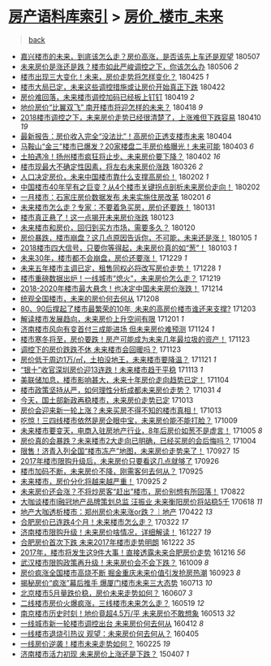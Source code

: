 [房产语料库索引](../../README.md)  > [房价_楼市_未来](房价_楼市_未来.md)
====
> [back](../README.md)

- [嘉兴楼市的未来，到底该怎么走？房价高涨，是否该先上车还是观望](http://jkwz.applinzi.com/ittc/7100288412408087558.html#%E5%98%89%E5%85%B4%E6%A5%BC%E5%B8%82%E7%9A%84%E6%9C%AA%E6%9D%A5%EF%BC%8C%E5%88%B0%E5%BA%95%E8%AF%A5%E6%80%8E%E4%B9%88%E8%B5%B0%EF%BC%9F%E6%88%BF%E4%BB%B7%E9%AB%98%E6%B6%A8%EF%BC%8C%E6%98%AF%E5%90%A6%E8%AF%A5%E5%85%88%E4%B8%8A%E8%BD%A6%E8%BF%98%E6%98%AF%E8%A7%82%E6%9C%9B) 180507  
- [未来房价是涨还是跌？楼市如此严峻调控之下，你该怎么办](http://jkwz.applinzi.com/ittc/7100059315505464336.html#%E6%9C%AA%E6%9D%A5%E6%88%BF%E4%BB%B7%E6%98%AF%E6%B6%A8%E8%BF%98%E6%98%AF%E8%B7%8C%EF%BC%9F%E6%A5%BC%E5%B8%82%E5%A6%82%E6%AD%A4%E4%B8%A5%E5%B3%BB%E8%B0%83%E6%8E%A7%E4%B9%8B%E4%B8%8B%EF%BC%8C%E4%BD%A0%E8%AF%A5%E6%80%8E%E4%B9%88%E5%8A%9E) 180506 *2* 
- [楼市出现三大变化！未来，房价走势将怎样变化？](http://jkwz.applinzi.com/ittc/7095864296611513350.html#%E6%A5%BC%E5%B8%82%E5%87%BA%E7%8E%B0%E4%B8%89%E5%A4%A7%E5%8F%98%E5%8C%96%EF%BC%81%E6%9C%AA%E6%9D%A5%EF%BC%8C%E6%88%BF%E4%BB%B7%E8%B5%B0%E5%8A%BF%E5%B0%86%E6%80%8E%E6%A0%B7%E5%8F%98%E5%8C%96%EF%BC%9F) 180425 *1* 
- [楼市大局已定，未来这些调控措施或让房价开始真正下跌](http://jkwz.applinzi.com/ittc/7094074264997331984.html#%E6%A5%BC%E5%B8%82%E5%A4%A7%E5%B1%80%E5%B7%B2%E5%AE%9A%EF%BC%8C%E6%9C%AA%E6%9D%A5%E8%BF%99%E4%BA%9B%E8%B0%83%E6%8E%A7%E6%8E%AA%E6%96%BD%E6%88%96%E8%AE%A9%E6%88%BF%E4%BB%B7%E5%BC%80%E5%A7%8B%E7%9C%9F%E6%AD%A3%E4%B8%8B%E8%B7%8C) 180422  
- [房价难回落，未来楼市调控加码已经板上钉钉](http://jkwz.applinzi.com/ittc/7093785980744238097.html#%E6%88%BF%E4%BB%B7%E9%9A%BE%E5%9B%9E%E8%90%BD%EF%BC%8C%E6%9C%AA%E6%9D%A5%E6%A5%BC%E5%B8%82%E8%B0%83%E6%8E%A7%E5%8A%A0%E7%A0%81%E5%B7%B2%E7%BB%8F%E6%9D%BF%E4%B8%8A%E9%92%89%E9%92%89) 180419 *2* 
- [地价房价“比翼双飞” 南开楼市将迎怎样的未来？](http://jkwz.applinzi.com/ittc/7093314979027747850.html#%E5%9C%B0%E4%BB%B7%E6%88%BF%E4%BB%B7%E2%80%9C%E6%AF%94%E7%BF%BC%E5%8F%8C%E9%A3%9E%E2%80%9D+%E5%8D%97%E5%BC%80%E6%A5%BC%E5%B8%82%E5%B0%86%E8%BF%8E%E6%80%8E%E6%A0%B7%E7%9A%84%E6%9C%AA%E6%9D%A5%EF%BC%9F) 180418 *9* 
- [2018楼市调控之下，未来房价走势已经很清楚了，上涨难但下跌容易](http://jkwz.applinzi.com/ittc/7090319579794637841.html#2018%E6%A5%BC%E5%B8%82%E8%B0%83%E6%8E%A7%E4%B9%8B%E4%B8%8B%EF%BC%8C%E6%9C%AA%E6%9D%A5%E6%88%BF%E4%BB%B7%E8%B5%B0%E5%8A%BF%E5%B7%B2%E7%BB%8F%E5%BE%88%E6%B8%85%E6%A5%9A%E4%BA%86%EF%BC%8C%E4%B8%8A%E6%B6%A8%E9%9A%BE%E4%BD%86%E4%B8%8B%E8%B7%8C%E5%AE%B9%E6%98%93) 180410 *19* 
- [最新报告：房价收入完全“没法比”！高房价正透支楼市未来](http://jkwz.applinzi.com/ittc/7088081116781347851.html#%E6%9C%80%E6%96%B0%E6%8A%A5%E5%91%8A%EF%BC%9A%E6%88%BF%E4%BB%B7%E6%94%B6%E5%85%A5%E5%AE%8C%E5%85%A8%E2%80%9C%E6%B2%A1%E6%B3%95%E6%AF%94%E2%80%9D%EF%BC%81%E9%AB%98%E6%88%BF%E4%BB%B7%E6%AD%A3%E9%80%8F%E6%94%AF%E6%A5%BC%E5%B8%82%E6%9C%AA%E6%9D%A5) 180404  
- [马鞍山“金三”楼市已爆发？20家楼盘二手房价格曝光！未来可能](http://jkwz.applinzi.com/ittc/7087674829576864774.html#%E9%A9%AC%E9%9E%8D%E5%B1%B1%E2%80%9C%E9%87%91%E4%B8%89%E2%80%9D%E6%A5%BC%E5%B8%82%E5%B7%B2%E7%88%86%E5%8F%91%EF%BC%9F20%E5%AE%B6%E6%A5%BC%E7%9B%98%E4%BA%8C%E6%89%8B%E6%88%BF%E4%BB%B7%E6%A0%BC%E6%9B%9D%E5%85%89%EF%BC%81%E6%9C%AA%E6%9D%A5%E5%8F%AF%E8%83%BD) 180403 *6* 
- [土拍遇冷！扬州楼市疯狂将止步、未来房价要下降？](http://jkwz.applinzi.com/ittc/7087415558721242122.html#%E5%9C%9F%E6%8B%8D%E9%81%87%E5%86%B7%EF%BC%81%E6%89%AC%E5%B7%9E%E6%A5%BC%E5%B8%82%E7%96%AF%E7%8B%82%E5%B0%86%E6%AD%A2%E6%AD%A5%E3%80%81%E6%9C%AA%E6%9D%A5%E6%88%BF%E4%BB%B7%E8%A6%81%E4%B8%8B%E9%99%8D%EF%BC%9F) 180402 *16* 
- [楼市现最大不确定性因素，将左右未来房价涨跌](http://jkwz.applinzi.com/ittc/7084517076532462602.html#%E6%A5%BC%E5%B8%82%E7%8E%B0%E6%9C%80%E5%A4%A7%E4%B8%8D%E7%A1%AE%E5%AE%9A%E6%80%A7%E5%9B%A0%E7%B4%A0%EF%BC%8C%E5%B0%86%E5%B7%A6%E5%8F%B3%E6%9C%AA%E6%9D%A5%E6%88%BF%E4%BB%B7%E6%B6%A8%E8%B7%8C) 180326 *2* 
- [人口决定房价，未来中国楼市靠什么支撑高房价！](http://jkwz.applinzi.com/ittc/7065483314855412747.html#%E4%BA%BA%E5%8F%A3%E5%86%B3%E5%AE%9A%E6%88%BF%E4%BB%B7%EF%BC%8C%E6%9C%AA%E6%9D%A5%E4%B8%AD%E5%9B%BD%E6%A5%BC%E5%B8%82%E9%9D%A0%E4%BB%80%E4%B9%88%E6%94%AF%E6%92%91%E9%AB%98%E6%88%BF%E4%BB%B7%EF%BC%81) 180202 *1* 
- [中国楼市40年罕有之巨变？从4个楼市关键拐点剖析未来房价走向！](http://jkwz.applinzi.com/ittc/7065461868552782864.html#%E4%B8%AD%E5%9B%BD%E6%A5%BC%E5%B8%8240%E5%B9%B4%E7%BD%95%E6%9C%89%E4%B9%8B%E5%B7%A8%E5%8F%98%EF%BC%9F%E4%BB%8E4%E4%B8%AA%E6%A5%BC%E5%B8%82%E5%85%B3%E9%94%AE%E6%8B%90%E7%82%B9%E5%89%96%E6%9E%90%E6%9C%AA%E6%9D%A5%E6%88%BF%E4%BB%B7%E8%B5%B0%E5%90%91%EF%BC%81) 180202  
- [一月楼市：石家庄房价数据发布 未来实施住房改革](http://jkwz.applinzi.com/ittc/7065252836038673419.html#%E4%B8%80%E6%9C%88%E6%A5%BC%E5%B8%82%EF%BC%9A%E7%9F%B3%E5%AE%B6%E5%BA%84%E6%88%BF%E4%BB%B7%E6%95%B0%E6%8D%AE%E5%8F%91%E5%B8%83+%E6%9C%AA%E6%9D%A5%E5%AE%9E%E6%96%BD%E4%BD%8F%E6%88%BF%E6%94%B9%E9%9D%A9) 180201 *6* 
- [未来楼市怎么走？专家：不要着急买房，房价还要跌！](http://jkwz.applinzi.com/ittc/7064685125445354502.html#%E6%9C%AA%E6%9D%A5%E6%A5%BC%E5%B8%82%E6%80%8E%E4%B9%88%E8%B5%B0%EF%BC%9F%E4%B8%93%E5%AE%B6%EF%BC%9A%E4%B8%8D%E8%A6%81%E7%9D%80%E6%80%A5%E4%B9%B0%E6%88%BF%EF%BC%8C%E6%88%BF%E4%BB%B7%E8%BF%98%E8%A6%81%E8%B7%8C%EF%BC%81) 180131  
- [楼市真正悬了！这一点揭开未来房价涨跌](http://jkwz.applinzi.com/ittc/7061902685471507472.html#%E6%A5%BC%E5%B8%82%E7%9C%9F%E6%AD%A3%E6%82%AC%E4%BA%86%EF%BC%81%E8%BF%99%E4%B8%80%E7%82%B9%E6%8F%AD%E5%BC%80%E6%9C%AA%E6%9D%A5%E6%88%BF%E4%BB%B7%E6%B6%A8%E8%B7%8C) 180123  
- [未来楼市和房价，回归到买方市场，需要多久？](http://jkwz.applinzi.com/ittc/7060739792717743120.html#%E6%9C%AA%E6%9D%A5%E6%A5%BC%E5%B8%82%E5%92%8C%E6%88%BF%E4%BB%B7%EF%BC%8C%E5%9B%9E%E5%BD%92%E5%88%B0%E4%B9%B0%E6%96%B9%E5%B8%82%E5%9C%BA%EF%BC%8C%E9%9C%80%E8%A6%81%E5%A4%9A%E4%B9%85%EF%BC%9F) 180120  
- [房价暴跌，楼市崩盘？这几点原因告诉你，不可能，未来还是涨！](http://jkwz.applinzi.com/ittc/7054880037214356486.html#%E6%88%BF%E4%BB%B7%E6%9A%B4%E8%B7%8C%EF%BC%8C%E6%A5%BC%E5%B8%82%E5%B4%A9%E7%9B%98%EF%BC%9F%E8%BF%99%E5%87%A0%E7%82%B9%E5%8E%9F%E5%9B%A0%E5%91%8A%E8%AF%89%E4%BD%A0%EF%BC%8C%E4%B8%8D%E5%8F%AF%E8%83%BD%EF%BC%8C%E6%9C%AA%E6%9D%A5%E8%BF%98%E6%98%AF%E6%B6%A8%EF%BC%81) 180105 *1* 
- [2018楼市四大信号，只要你等得起，未来房价真的如“葱”！](http://jkwz.applinzi.com/ittc/7054293632113181706.html#2018%E6%A5%BC%E5%B8%82%E5%9B%9B%E5%A4%A7%E4%BF%A1%E5%8F%B7%EF%BC%8C%E5%8F%AA%E8%A6%81%E4%BD%A0%E7%AD%89%E5%BE%97%E8%B5%B7%EF%BC%8C%E6%9C%AA%E6%9D%A5%E6%88%BF%E4%BB%B7%E7%9C%9F%E7%9A%84%E5%A6%82%E2%80%9C%E8%91%B1%E2%80%9D%EF%BC%81) 180103 *1* 
- [未来30年，楼市都不会崩盘，房价还要涨！](http://jkwz.applinzi.com/ittc/7052281772606227473.html#%E6%9C%AA%E6%9D%A530%E5%B9%B4%EF%BC%8C%E6%A5%BC%E5%B8%82%E9%83%BD%E4%B8%8D%E4%BC%9A%E5%B4%A9%E7%9B%98%EF%BC%8C%E6%88%BF%E4%BB%B7%E8%BF%98%E8%A6%81%E6%B6%A8%EF%BC%81) 171229 *1* 
- [未来五年楼市主调已定，租售同权必将改写房价走势！](http://jkwz.applinzi.com/ittc/7052033782935192592.html#%E6%9C%AA%E6%9D%A5%E4%BA%94%E5%B9%B4%E6%A5%BC%E5%B8%82%E4%B8%BB%E8%B0%83%E5%B7%B2%E5%AE%9A%EF%BC%8C%E7%A7%9F%E5%94%AE%E5%90%8C%E6%9D%83%E5%BF%85%E5%B0%86%E6%94%B9%E5%86%99%E6%88%BF%E4%BB%B7%E8%B5%B0%E5%8A%BF%EF%BC%81) 171228 *1* 
- [楼市重磅数据出炉！一线城市“熄火”，未来房价怎么走？](http://jkwz.applinzi.com/ittc/7048710931113051153.html#%E6%A5%BC%E5%B8%82%E9%87%8D%E7%A3%85%E6%95%B0%E6%8D%AE%E5%87%BA%E7%82%89%EF%BC%81%E4%B8%80%E7%BA%BF%E5%9F%8E%E5%B8%82%E2%80%9C%E7%86%84%E7%81%AB%E2%80%9D%EF%BC%8C%E6%9C%AA%E6%9D%A5%E6%88%BF%E4%BB%B7%E6%80%8E%E4%B9%88%E8%B5%B0%EF%BC%9F) 171219  
- [2018-2020年楼市最大悬念！也决定中国未来房价涨跌！](http://jkwz.applinzi.com/ittc/7046994745518195728.html#2018-2020%E5%B9%B4%E6%A5%BC%E5%B8%82%E6%9C%80%E5%A4%A7%E6%82%AC%E5%BF%B5%EF%BC%81%E4%B9%9F%E5%86%B3%E5%AE%9A%E4%B8%AD%E5%9B%BD%E6%9C%AA%E6%9D%A5%E6%88%BF%E4%BB%B7%E6%B6%A8%E8%B7%8C%EF%BC%81) 171214  
- [统观全国楼市，未来的房价何去何从](http://jkwz.applinzi.com/ittc/7044636411062387729.html#%E7%BB%9F%E8%A7%82%E5%85%A8%E5%9B%BD%E6%A5%BC%E5%B8%82%EF%BC%8C%E6%9C%AA%E6%9D%A5%E7%9A%84%E6%88%BF%E4%BB%B7%E4%BD%95%E5%8E%BB%E4%BD%95%E4%BB%8E) 171208  
- [80、90后撑起了楼市最繁荣的10年, 未来的高房价楼市谁还来支撑?](http://jkwz.applinzi.com/ittc/7042804310377759761.html#80%E3%80%8190%E5%90%8E%E6%92%91%E8%B5%B7%E4%BA%86%E6%A5%BC%E5%B8%82%E6%9C%80%E7%B9%81%E8%8D%A3%E7%9A%8410%E5%B9%B4%2C+%E6%9C%AA%E6%9D%A5%E7%9A%84%E9%AB%98%E6%88%BF%E4%BB%B7%E6%A5%BC%E5%B8%82%E8%B0%81%E8%BF%98%E6%9D%A5%E6%94%AF%E6%92%91%3F) 171203  
- [解读楼市发展趋向，未来房价上升空间有限](http://jkwz.applinzi.com/ittc/7042030932016514064.html#%E8%A7%A3%E8%AF%BB%E6%A5%BC%E5%B8%82%E5%8F%91%E5%B1%95%E8%B6%8B%E5%90%91%EF%BC%8C%E6%9C%AA%E6%9D%A5%E6%88%BF%E4%BB%B7%E4%B8%8A%E5%8D%87%E7%A9%BA%E9%97%B4%E6%9C%89%E9%99%90) 171201 *1* 
- [济南楼市风向有变首付三成能进场 但未来房价难预测](http://jkwz.applinzi.com/ittc/7039448086353544209.html#%E6%B5%8E%E5%8D%97%E6%A5%BC%E5%B8%82%E9%A3%8E%E5%90%91%E6%9C%89%E5%8F%98%E9%A6%96%E4%BB%98%E4%B8%89%E6%88%90%E8%83%BD%E8%BF%9B%E5%9C%BA+%E4%BD%86%E6%9C%AA%E6%9D%A5%E6%88%BF%E4%BB%B7%E9%9A%BE%E9%A2%84%E6%B5%8B) 171124 *1* 
- [楼市寒冬将至，房价要跌！房产可能成为未来几年最垃圾的资产！](http://jkwz.applinzi.com/ittc/7039084438221227024.html#%E6%A5%BC%E5%B8%82%E5%AF%92%E5%86%AC%E5%B0%86%E8%87%B3%EF%BC%8C%E6%88%BF%E4%BB%B7%E8%A6%81%E8%B7%8C%EF%BC%81%E6%88%BF%E4%BA%A7%E5%8F%AF%E8%83%BD%E6%88%90%E4%B8%BA%E6%9C%AA%E6%9D%A5%E5%87%A0%E5%B9%B4%E6%9C%80%E5%9E%83%E5%9C%BE%E7%9A%84%E8%B5%84%E4%BA%A7%EF%BC%81) 171123  
- [调控下的房价跌跌不休 未来楼市会回暖吗？](http://jkwz.applinzi.com/ittc/7039067885845087248.html#%E8%B0%83%E6%8E%A7%E4%B8%8B%E7%9A%84%E6%88%BF%E4%BB%B7%E8%B7%8C%E8%B7%8C%E4%B8%8D%E4%BC%91+%E6%9C%AA%E6%9D%A5%E6%A5%BC%E5%B8%82%E4%BC%9A%E5%9B%9E%E6%9A%96%E5%90%97%EF%BC%9F) 171123  
- [房价低于周边1万/㎡，土拍没地王，未来楼市要降温？](http://jkwz.applinzi.com/ittc/7038333739883562000.html#%E6%88%BF%E4%BB%B7%E4%BD%8E%E4%BA%8E%E5%91%A8%E8%BE%B91%E4%B8%87%2F%E3%8E%A1%EF%BC%8C%E5%9C%9F%E6%8B%8D%E6%B2%A1%E5%9C%B0%E7%8E%8B%EF%BC%8C%E6%9C%AA%E6%9D%A5%E6%A5%BC%E5%B8%82%E8%A6%81%E9%99%8D%E6%B8%A9%EF%BC%9F) 171121 *1* 
- [“银十”收官深圳房价迎13连跌！未来楼市趋于平稳](http://jkwz.applinzi.com/ittc/7035351310352778256.html#%E2%80%9C%E9%93%B6%E5%8D%81%E2%80%9D%E6%94%B6%E5%AE%98%E6%B7%B1%E5%9C%B3%E6%88%BF%E4%BB%B7%E8%BF%8E13%E8%BF%9E%E8%B7%8C%EF%BC%81%E6%9C%AA%E6%9D%A5%E6%A5%BC%E5%B8%82%E8%B6%8B%E4%BA%8E%E5%B9%B3%E7%A8%B3) 171113 *1* 
- [美联储加息，楼市影响甚大，未来十年房价走向趋势已定！](http://jkwz.applinzi.com/ittc/7032109484376327184.html#%E7%BE%8E%E8%81%94%E5%82%A8%E5%8A%A0%E6%81%AF%EF%BC%8C%E6%A5%BC%E5%B8%82%E5%BD%B1%E5%93%8D%E7%94%9A%E5%A4%A7%EF%BC%8C%E6%9C%AA%E6%9D%A5%E5%8D%81%E5%B9%B4%E6%88%BF%E4%BB%B7%E8%B5%B0%E5%90%91%E8%B6%8B%E5%8A%BF%E5%B7%B2%E5%AE%9A%EF%BC%81) 171104  
- [楼市政策坚持从严，如何理性分析成都未来房价走势？](http://jkwz.applinzi.com/ittc/7030599724904743953.html#%E6%A5%BC%E5%B8%82%E6%94%BF%E7%AD%96%E5%9D%9A%E6%8C%81%E4%BB%8E%E4%B8%A5%EF%BC%8C%E5%A6%82%E4%BD%95%E7%90%86%E6%80%A7%E5%88%86%E6%9E%90%E6%88%90%E9%83%BD%E6%9C%AA%E6%9D%A5%E6%88%BF%E4%BB%B7%E8%B5%B0%E5%8A%BF%EF%BC%9F) 171031 *4* 
- [今天，国土部新政再稳楼市，未来房价走势已定](http://jkwz.applinzi.com/ittc/7024065789915825169.html#%E4%BB%8A%E5%A4%A9%EF%BC%8C%E5%9B%BD%E5%9C%9F%E9%83%A8%E6%96%B0%E6%94%BF%E5%86%8D%E7%A8%B3%E6%A5%BC%E5%B8%82%EF%BC%8C%E6%9C%AA%E6%9D%A5%E6%88%BF%E4%BB%B7%E8%B5%B0%E5%8A%BF%E5%B7%B2%E5%AE%9A) 171013  
- [房价会迎来新一轮上涨？未来买房不得不知的楼市真相！](http://jkwz.applinzi.com/ittc/7023984898698904592.html#%E6%88%BF%E4%BB%B7%E4%BC%9A%E8%BF%8E%E6%9D%A5%E6%96%B0%E4%B8%80%E8%BD%AE%E4%B8%8A%E6%B6%A8%EF%BC%9F%E6%9C%AA%E6%9D%A5%E4%B9%B0%E6%88%BF%E4%B8%8D%E5%BE%97%E4%B8%8D%E7%9F%A5%E7%9A%84%E6%A5%BC%E5%B8%82%E7%9C%9F%E7%9B%B8%EF%BC%81) 171013  
- [吃惊！三四线楼市依然是房企眼中宝，未来房价能不能打脸？](http://jkwz.applinzi.com/ittc/7022389404264563729.html#%E5%90%83%E6%83%8A%EF%BC%81%E4%B8%89%E5%9B%9B%E7%BA%BF%E6%A5%BC%E5%B8%82%E4%BE%9D%E7%84%B6%E6%98%AF%E6%88%BF%E4%BC%81%E7%9C%BC%E4%B8%AD%E5%AE%9D%EF%BC%8C%E6%9C%AA%E6%9D%A5%E6%88%BF%E4%BB%B7%E8%83%BD%E4%B8%8D%E8%83%BD%E6%89%93%E8%84%B8%EF%BC%9F) 171009  
- [未来楼市要变天，电商入驻房地产行业，8年后房价如葱不是虚言！](http://jkwz.applinzi.com/ittc/7020896539902477329.html#%E6%9C%AA%E6%9D%A5%E6%A5%BC%E5%B8%82%E8%A6%81%E5%8F%98%E5%A4%A9%EF%BC%8C%E7%94%B5%E5%95%86%E5%85%A5%E9%A9%BB%E6%88%BF%E5%9C%B0%E4%BA%A7%E8%A1%8C%E4%B8%9A%EF%BC%8C8%E5%B9%B4%E5%90%8E%E6%88%BF%E4%BB%B7%E5%A6%82%E8%91%B1%E4%B8%8D%E6%98%AF%E8%99%9A%E8%A8%80%EF%BC%81) 171005 *8* 
- [房价真的会暴跌？未来楼市2大走向已明确，已经买房的会后悔吗？](http://jkwz.applinzi.com/ittc/7020641118444848144.html#%E6%88%BF%E4%BB%B7%E7%9C%9F%E7%9A%84%E4%BC%9A%E6%9A%B4%E8%B7%8C%EF%BC%9F%E6%9C%AA%E6%9D%A5%E6%A5%BC%E5%B8%822%E5%A4%A7%E8%B5%B0%E5%90%91%E5%B7%B2%E6%98%8E%E7%A1%AE%EF%BC%8C%E5%B7%B2%E7%BB%8F%E4%B9%B0%E6%88%BF%E7%9A%84%E4%BC%9A%E5%90%8E%E6%82%94%E5%90%97%EF%BC%9F) 171004  
- [限售！济青入列全国“楼市冻产”地图，未来房价走势来了！](http://jkwz.applinzi.com/ittc/7018088019092046864.html#%E9%99%90%E5%94%AE%EF%BC%81%E6%B5%8E%E9%9D%92%E5%85%A5%E5%88%97%E5%85%A8%E5%9B%BD%E2%80%9C%E6%A5%BC%E5%B8%82%E5%86%BB%E4%BA%A7%E2%80%9D%E5%9C%B0%E5%9B%BE%EF%BC%8C%E6%9C%AA%E6%9D%A5%E6%88%BF%E4%BB%B7%E8%B5%B0%E5%8A%BF%E6%9D%A5%E4%BA%86%EF%BC%81) 170927 *15* 
- [2017年楼市限购升级后，未来房价只要看这几点就够了](http://jkwz.applinzi.com/ittc/7017577360541615120.html#2017%E5%B9%B4%E6%A5%BC%E5%B8%82%E9%99%90%E8%B4%AD%E5%8D%87%E7%BA%A7%E5%90%8E%EF%BC%8C%E6%9C%AA%E6%9D%A5%E6%88%BF%E4%BB%B7%E5%8F%AA%E8%A6%81%E7%9C%8B%E8%BF%99%E5%87%A0%E7%82%B9%E5%B0%B1%E5%A4%9F%E4%BA%86) 170926  
- [楼市加码不断，未来房价不降，刚需客何去何从？](http://jkwz.applinzi.com/ittc/7017256917544731665.html#%E6%A5%BC%E5%B8%82%E5%8A%A0%E7%A0%81%E4%B8%8D%E6%96%AD%EF%BC%8C%E6%9C%AA%E6%9D%A5%E6%88%BF%E4%BB%B7%E4%B8%8D%E9%99%8D%EF%BC%8C%E5%88%9A%E9%9C%80%E5%AE%A2%E4%BD%95%E5%8E%BB%E4%BD%95%E4%BB%8E%EF%BC%9F) 170925  
- [未来楼市，房价分化将越来越严重！](http://jkwz.applinzi.com/ittc/7017178194304828432.html#%E6%9C%AA%E6%9D%A5%E6%A5%BC%E5%B8%82%EF%BC%8C%E6%88%BF%E4%BB%B7%E5%88%86%E5%8C%96%E5%B0%86%E8%B6%8A%E6%9D%A5%E8%B6%8A%E4%B8%A5%E9%87%8D%EF%BC%81) 170925 *2* 
- [未来房价还会涨？不将炒房客“赶出”楼市，房价别想有所回落！](http://jkwz.applinzi.com/ittc/7004557626439107601.html#%E6%9C%AA%E6%9D%A5%E6%88%BF%E4%BB%B7%E8%BF%98%E4%BC%9A%E6%B6%A8%EF%BC%9F%E4%B8%8D%E5%B0%86%E7%82%92%E6%88%BF%E5%AE%A2%E2%80%9C%E8%B5%B6%E5%87%BA%E2%80%9D%E6%A5%BC%E5%B8%82%EF%BC%8C%E6%88%BF%E4%BB%B7%E5%88%AB%E6%83%B3%E6%9C%89%E6%89%80%E5%9B%9E%E8%90%BD%EF%BC%81) 170822  
- [大咖谈楼市I融冠地产品牌策划总监 汪振业 未来衡阳房价将站稳5千](http://jkwz.applinzi.com/ittc/6980524066715730948.html#%E5%A4%A7%E5%92%96%E8%B0%88%E6%A5%BC%E5%B8%82I%E8%9E%8D%E5%86%A0%E5%9C%B0%E4%BA%A7%E5%93%81%E7%89%8C%E7%AD%96%E5%88%92%E6%80%BB%E7%9B%91+%E6%B1%AA%E6%8C%AF%E4%B8%9A+%E6%9C%AA%E6%9D%A5%E8%A1%A1%E9%98%B3%E6%88%BF%E4%BB%B7%E5%B0%86%E7%AB%99%E7%A8%B35%E5%8D%83) 170618 *11* 
- [地产大咖透析楼市：郑州房价未来涨or跌？｜地产](http://jkwz.applinzi.com/ittc/6959156124459729925.html#%E5%9C%B0%E4%BA%A7%E5%A4%A7%E5%92%96%E9%80%8F%E6%9E%90%E6%A5%BC%E5%B8%82%EF%BC%9A%E9%83%91%E5%B7%9E%E6%88%BF%E4%BB%B7%E6%9C%AA%E6%9D%A5%E6%B6%A8or%E8%B7%8C%EF%BC%9F%EF%BD%9C%E5%9C%B0%E4%BA%A7) 170422 *13* 
- [合肥房价已连跌4个月！未来楼市怎么走？](http://jkwz.applinzi.com/ittc/6947895081406301188.html#%E5%90%88%E8%82%A5%E6%88%BF%E4%BB%B7%E5%B7%B2%E8%BF%9E%E8%B7%8C4%E4%B8%AA%E6%9C%88%EF%BC%81%E6%9C%AA%E6%9D%A5%E6%A5%BC%E5%B8%82%E6%80%8E%E4%B9%88%E8%B5%B0%EF%BC%9F) 170322 *17* 
- [济南楼市限购升级！未来房价啥情况，详细解读！](http://jkwz.applinzi.com/ittc/6916201853665936389.html#%E6%B5%8E%E5%8D%97%E6%A5%BC%E5%B8%82%E9%99%90%E8%B4%AD%E5%8D%87%E7%BA%A7%EF%BC%81%E6%9C%AA%E6%9D%A5%E6%88%BF%E4%BB%B7%E5%95%A5%E6%83%85%E5%86%B5%EF%BC%8C%E8%AF%A6%E7%BB%86%E8%A7%A3%E8%AF%BB%EF%BC%81) 161227 *19* 
- [合肥房价首次下跌 未来2017年楼市走势明朗](http://jkwz.applinzi.com/ittc/6914459357923509253.html#%E5%90%88%E8%82%A5%E6%88%BF%E4%BB%B7%E9%A6%96%E6%AC%A1%E4%B8%8B%E8%B7%8C+%E6%9C%AA%E6%9D%A52017%E5%B9%B4%E6%A5%BC%E5%B8%82%E8%B5%B0%E5%8A%BF%E6%98%8E%E6%9C%97) 161222 *35* 
- [2017年，楼市将发生这9件大事！直接透露未来合肥房价走势](http://jkwz.applinzi.com/ittc/6912281946746258436.html#2017%E5%B9%B4%EF%BC%8C%E6%A5%BC%E5%B8%82%E5%B0%86%E5%8F%91%E7%94%9F%E8%BF%999%E4%BB%B6%E5%A4%A7%E4%BA%8B%EF%BC%81%E7%9B%B4%E6%8E%A5%E9%80%8F%E9%9C%B2%E6%9C%AA%E6%9D%A5%E5%90%88%E8%82%A5%E6%88%BF%E4%BB%B7%E8%B5%B0%E5%8A%BF) 161216 *56* 
- [武汉楼市限购政策再升级！未来房价会不会下跌？](http://jkwz.applinzi.com/ittc/6886895900835709956.html#%E6%AD%A6%E6%B1%89%E6%A5%BC%E5%B8%82%E9%99%90%E8%B4%AD%E6%94%BF%E7%AD%96%E5%86%8D%E5%8D%87%E7%BA%A7%EF%BC%81%E6%9C%AA%E6%9D%A5%E6%88%BF%E4%BB%B7%E4%BC%9A%E4%B8%8D%E4%BC%9A%E4%B8%8B%E8%B7%8C%EF%BC%9F) 161009 *8* 
- [房价疯涨全国楼市高烧不断 掘金重庆未来价值引发抢房热潮](http://jkwz.applinzi.com/ittc/6880909803387356165.html#%E6%88%BF%E4%BB%B7%E7%96%AF%E6%B6%A8%E5%85%A8%E5%9B%BD%E6%A5%BC%E5%B8%82%E9%AB%98%E7%83%A7%E4%B8%8D%E6%96%AD+%E6%8E%98%E9%87%91%E9%87%8D%E5%BA%86%E6%9C%AA%E6%9D%A5%E4%BB%B7%E5%80%BC%E5%BC%95%E5%8F%91%E6%8A%A2%E6%88%BF%E7%83%AD%E6%BD%AE) 160923 *8* 
- [揭秘房价“疯涨”幕后推手 爆厦门楼市未来三大态势](http://jkwz.applinzi.com/ittc/6854392844420383748.html#%E6%8F%AD%E7%A7%98%E6%88%BF%E4%BB%B7%E2%80%9C%E7%96%AF%E6%B6%A8%E2%80%9D%E5%B9%95%E5%90%8E%E6%8E%A8%E6%89%8B+%E7%88%86%E5%8E%A6%E9%97%A8%E6%A5%BC%E5%B8%82%E6%9C%AA%E6%9D%A5%E4%B8%89%E5%A4%A7%E6%80%81%E5%8A%BF) 160713 *10* 
- [北京楼市5月量跌价稳，房价未来走势如何？](http://jkwz.applinzi.com/ittc/6840890067513771012.html#%E5%8C%97%E4%BA%AC%E6%A5%BC%E5%B8%825%E6%9C%88%E9%87%8F%E8%B7%8C%E4%BB%B7%E7%A8%B3%EF%BC%8C%E6%88%BF%E4%BB%B7%E6%9C%AA%E6%9D%A5%E8%B5%B0%E5%8A%BF%E5%A6%82%E4%BD%95%EF%BC%9F) 160607 *3* 
- [二线楼市房价火爆疯涨，三线楼市未来怎么走？](http://jkwz.applinzi.com/ittc/6833961015431398404.html#%E4%BA%8C%E7%BA%BF%E6%A5%BC%E5%B8%82%E6%88%BF%E4%BB%B7%E7%81%AB%E7%88%86%E7%96%AF%E6%B6%A8%EF%BC%8C%E4%B8%89%E7%BA%BF%E6%A5%BC%E5%B8%82%E6%9C%AA%E6%9D%A5%E6%80%8E%E4%B9%88%E8%B5%B0%EF%BC%9F) 160519 *12* 
- [南京楼市历史时刻！地价竟超4.5万/平 未来房价不敢想象](http://jkwz.applinzi.com/ittc/6831750552194909189.html#%E5%8D%97%E4%BA%AC%E6%A5%BC%E5%B8%82%E5%8E%86%E5%8F%B2%E6%97%B6%E5%88%BB%EF%BC%81%E5%9C%B0%E4%BB%B7%E7%AB%9F%E8%B6%854.5%E4%B8%87%2F%E5%B9%B3+%E6%9C%AA%E6%9D%A5%E6%88%BF%E4%BB%B7%E4%B8%8D%E6%95%A2%E6%83%B3%E8%B1%A1) 160513 *32* 
- [一线城市新一轮楼市调控出台 未来房价何去何从](http://jkwz.applinzi.com/ittc/6820154467722724356.html#%E4%B8%80%E7%BA%BF%E5%9F%8E%E5%B8%82%E6%96%B0%E4%B8%80%E8%BD%AE%E6%A5%BC%E5%B8%82%E8%B0%83%E6%8E%A7%E5%87%BA%E5%8F%B0+%E6%9C%AA%E6%9D%A5%E6%88%BF%E4%BB%B7%E4%BD%95%E5%8E%BB%E4%BD%95%E4%BB%8E) 160412 *8* 
- [一线楼市退烧引热议 观望：未来房价何去何从？](http://jkwz.applinzi.com/ittc/6817599736089428996.html#%E4%B8%80%E7%BA%BF%E6%A5%BC%E5%B8%82%E9%80%80%E7%83%A7%E5%BC%95%E7%83%AD%E8%AE%AE+%E8%A7%82%E6%9C%9B%EF%BC%9A%E6%9C%AA%E6%9D%A5%E6%88%BF%E4%BB%B7%E4%BD%95%E5%8E%BB%E4%BD%95%E4%BB%8E%EF%BC%9F) 160405  
- [​一线房价逆袭！楼市未来走势如何？](http://jkwz.applinzi.com/ittc/6802710513561633796.html#%E2%80%8B%E4%B8%80%E7%BA%BF%E6%88%BF%E4%BB%B7%E9%80%86%E8%A2%AD%EF%BC%81%E6%A5%BC%E5%B8%82%E6%9C%AA%E6%9D%A5%E8%B5%B0%E5%8A%BF%E5%A6%82%E4%BD%95%EF%BC%9F) 160225 *19* 
- [济南楼市活力初现 未来房价上涨还是下跌？](http://jkwz.applinzi.com/ittc/547650611403128191.html#%E6%B5%8E%E5%8D%97%E6%A5%BC%E5%B8%82%E6%B4%BB%E5%8A%9B%E5%88%9D%E7%8E%B0+%E6%9C%AA%E6%9D%A5%E6%88%BF%E4%BB%B7%E4%B8%8A%E6%B6%A8%E8%BF%98%E6%98%AF%E4%B8%8B%E8%B7%8C%EF%BC%9F) 150407 *1* 
